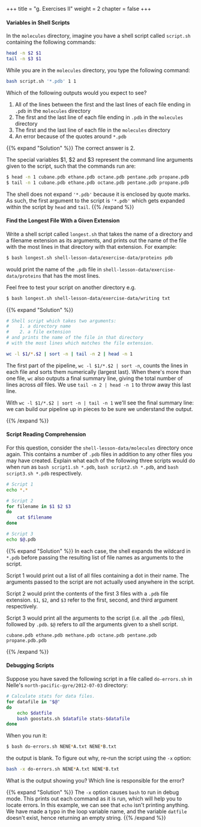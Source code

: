 +++
title = "g. Exercises II"
weight = 2
chapter = false
+++

#### Variables in Shell Scripts

In the `molecules` directory, imagine you have a shell script called `script.sh` containing the
following commands:

```Bash
head -n $2 $1
tail -n $3 $1
```

While you are in the `molecules` directory, you type the following command:

```Bash
bash script.sh '*.pdb' 1 1
```

Which of the following outputs would you expect to see?

1. All of the lines between the first and the last lines of each file ending in `.pdb`
in the `molecules` directory
2. The first and the last line of each file ending in `.pdb` in the `molecules` directory
3. The first and the last line of each file in the `molecules` directory
4. An error because of the quotes around `*.pdb`

{{% expand "Solution" %}}
The correct answer is 2.

The special variables $1, $2 and $3 represent the command line arguments given to the
script, such that the commands run are:

```Bash
$ head -n 1 cubane.pdb ethane.pdb octane.pdb pentane.pdb propane.pdb
$ tail -n 1 cubane.pdb ethane.pdb octane.pdb pentane.pdb propane.pdb
```

The shell does not expand `'*.pdb'` because it is enclosed by quote marks.
As such, the first argument to the script is `'*.pdb'` which gets expanded within the
script by `head` and `tail`.
{{% /expand %}}

#### Find the Longest File With a Given Extension

Write a shell script called `longest.sh` that takes the name of a
directory and a filename extension as its arguments, and prints
out the name of the file with the most lines in that directory
with that extension. For example:

```Bash
$ bash longest.sh shell-lesson-data/exercise-data/proteins pdb
```

would print the name of the `.pdb` file in `shell-lesson-data/exercise-data/proteins` that has
the most lines.

Feel free to test your script on another directory e.g.
```Bash
$ bash longest.sh shell-lesson-data/exercise-data/writing txt
```

{{% expand "Solution" %}}

```Bash
# Shell script which takes two arguments:
#    1. a directory name
#    2. a file extension
# and prints the name of the file in that directory
# with the most lines which matches the file extension.

wc -l $1/*.$2 | sort -n | tail -n 2 | head -n 1
```

The first part of the pipeline, `wc -l $1/*.$2 | sort -n`, counts
the lines in each file and sorts them numerically (largest last). When
there's more than one file, `wc` also outputs a final summary line,
giving the total number of lines across _all_ files.  We use `tail
-n 2 | head -n 1` to throw away this last line.

With `wc -l $1/*.$2 | sort -n | tail -n 1` we'll see the final summary
line: we can build our pipeline up in pieces to be sure we understand
the output.

{{% /expand %}}

#### Script Reading Comprehension

For this question, consider the `shell-lesson-data/molecules` directory once again.
This contains a number of `.pdb` files in addition to any other files you
may have created.
Explain what each of the following three scripts would do when run as
`bash script1.sh *.pdb`, `bash script2.sh *.pdb`, and `bash script3.sh *.pdb` respectively.

```Bash
# Script 1
echo *.*
```

```Bash
# Script 2
for filename in $1 $2 $3
do
	cat $filename
done
```

```Bash
# Script 3
echo $@.pdb
```

{{% expand "Solution" %}}
In each case, the shell expands the wildcard in `*.pdb` before passing the resulting
list of file names as arguments to the script.

Script 1 would print out a list of all files containing a dot in their name.
The arguments passed to the script are not actually used anywhere in the script.

Script 2 would print the contents of the first 3 files with a `.pdb` file extension.
`$1`, `$2`, and `$3` refer to the first, second, and third argument respectively.

Script 3 would print all the arguments to the script (i.e. all the `.pdb` files),
followed by `.pdb`.
`$@` refers to *all* the arguments given to a shell script.
```
cubane.pdb ethane.pdb methane.pdb octane.pdb pentane.pdb propane.pdb.pdb
```
{{% /expand %}}

#### Debugging Scripts

Suppose you have saved the following script in a file called `do-errors.sh`
in Nelle's `north-pacific-gyre/2012-07-03` directory:

```Bash
# Calculate stats for data files.
for datafile in "$@"
do
	echo $datfile
	bash goostats.sh $datafile stats-$datafile
done
```

When you run it:

```Bash
$ bash do-errors.sh NENE*A.txt NENE*B.txt
```

the output is blank.
To figure out why, re-run the script using the `-x` option:

```Bash
bash -x do-errors.sh NENE*A.txt NENE*B.txt
```

What is the output showing you?
Which line is responsible for the error?

{{% expand "Solution" %}}
The `-x` option causes `bash` to run in debug mode.
This prints out each command as it is run, which will help you to locate errors.
In this example, we can see that `echo` isn't printing anything. We have made a typo
in the loop variable name, and the variable `datfile` doesn't exist, hence returning
an empty string.
{{% /expand %}}

